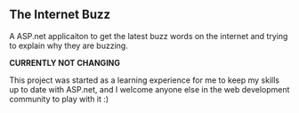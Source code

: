 The Internet Buzz
---
A ASP.net applicaiton to get the latest buzz words on the internet and trying to explain why they are buzzing.

**CURRENTLY NOT CHANGING**

This project was started as a learning experience for me to keep my skills up to date with ASP.net, and I welcome anyone else in the web development community to play with it :)

